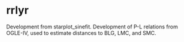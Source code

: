 # rrlyr
Development from starplot_sinefit. Development of P-L relations from OGLE-IV, used to estimate distances to BLG, LMC, and SMC.
